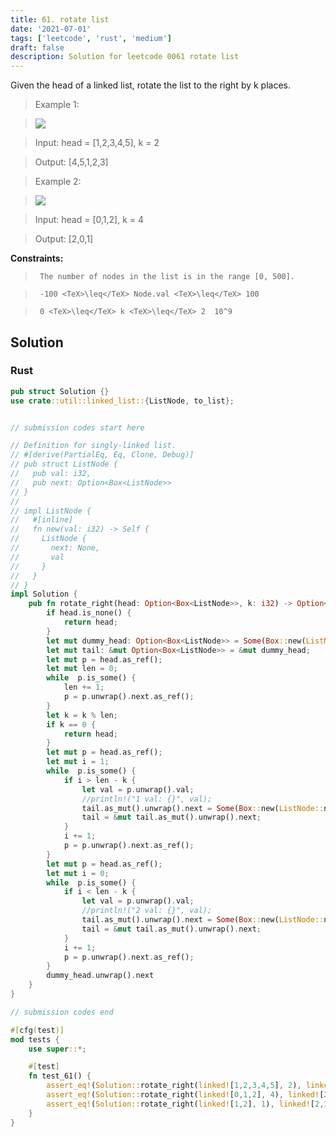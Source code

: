 ```yaml
---
title: 61. rotate list
date: '2021-07-01'
tags: ['leetcode', 'rust', 'medium']
draft: false
description: Solution for leetcode 0061 rotate list
---
```


 

  Given the head of a linked list, rotate the list to the right by k places.

   

 >   Example 1:

 >   ![](https://assets.leetcode.com/uploads/2020/11/13/rotate1.jpg)

 >   Input: head <TeX>=</TeX> [1,2,3,4,5], k <TeX>=</TeX> 2

 >   Output: [4,5,1,2,3]

  

 >   Example 2:

 >   ![](https://assets.leetcode.com/uploads/2020/11/13/roate2.jpg)

 >   Input: head <TeX>=</TeX> [0,1,2], k <TeX>=</TeX> 4

 >   Output: [2,0,1]

  

   

  **Constraints:**

  

 >   	The number of nodes in the list is in the range [0, 500].

 >   	-100 <TeX>\leq</TeX> Node.val <TeX>\leq</TeX> 100

 >   	0 <TeX>\leq</TeX> k <TeX>\leq</TeX> 2  10^9


## Solution
### Rust
```rust
pub struct Solution {}
use crate::util::linked_list::{ListNode, to_list};


// submission codes start here

// Definition for singly-linked list.
// #[derive(PartialEq, Eq, Clone, Debug)]
// pub struct ListNode {
//   pub val: i32,
//   pub next: Option<Box<ListNode>>
// }
// 
// impl ListNode {
//   #[inline]
//   fn new(val: i32) -> Self {
//     ListNode {
//       next: None,
//       val
//     }
//   }
// }
impl Solution {
    pub fn rotate_right(head: Option<Box<ListNode>>, k: i32) -> Option<Box<ListNode>> {
        if head.is_none() {
            return head;
        }
        let mut dummy_head: Option<Box<ListNode>> = Some(Box::new(ListNode::new(0)));
        let mut tail: &mut Option<Box<ListNode>> = &mut dummy_head;
        let mut p = head.as_ref();
        let mut len = 0;
        while  p.is_some() {
            len += 1;
            p = p.unwrap().next.as_ref();
        }
        let k = k % len;
        if k == 0 {
            return head;
        }
        let mut p = head.as_ref();
        let mut i = 1;
        while  p.is_some() {
            if i > len - k {
                let val = p.unwrap().val;
                //println!("1 val: {}", val);
                tail.as_mut().unwrap().next = Some(Box::new(ListNode::new(val)));
                tail = &mut tail.as_mut().unwrap().next;
            }
            i += 1;
            p = p.unwrap().next.as_ref();
        }
        let mut p = head.as_ref();
        let mut i = 0;
        while  p.is_some() {
            if i < len - k {
                let val = p.unwrap().val;
                //println!("2 val: {}", val);
                tail.as_mut().unwrap().next = Some(Box::new(ListNode::new(val)));
                tail = &mut tail.as_mut().unwrap().next;
            }
            i += 1;
            p = p.unwrap().next.as_ref();
        }
        dummy_head.unwrap().next
    }
}

// submission codes end

#[cfg(test)]
mod tests {
    use super::*;

    #[test]
    fn test_61() {
        assert_eq!(Solution::rotate_right(linked![1,2,3,4,5], 2), linked![4, 5, 1, 2, 3]);
        assert_eq!(Solution::rotate_right(linked![0,1,2], 4), linked![2,0,1]);
        assert_eq!(Solution::rotate_right(linked![1,2], 1), linked![2,1]);
    }
}

```
